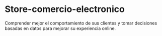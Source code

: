 # Store-comercio-electronico
Comprender mejor el comportamiento de sus clientes y tomar decisiones basadas en datos para mejorar su experiencia online.
